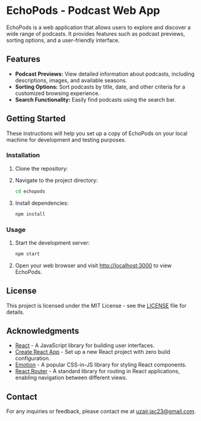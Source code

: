 # EchoPods - Podcast Web App

EchoPods is a web application that allows users to explore and discover a wide range of podcasts. It provides features such as podcast previews, sorting options, and a user-friendly interface.

## Features

- **Podcast Previews:** View detailed information about podcasts, including descriptions, images, and available seasons.
- **Sorting Options:** Sort podcasts by title, date, and other criteria for a customized browsing experience.
- **Search Functionality:** Easily find podcasts using the search bar.

## Getting Started

These instructions will help you set up a copy of EchoPods on your local machine for development and testing purposes.

### Installation

1. Clone the repository:

2. Navigate to the project directory:

    ```bash
    cd echopods
    ```

3. Install dependencies:

    ```bash
    npm install
    ```

### Usage

1. Start the development server:

    ```bash
    npm start
    ```

2. Open your web browser and visit [http://localhost:3000](http://localhost:3000) to view EchoPods.


## License

This project is licensed under the MIT License - see the [LICENSE](LICENSE) file for details.

## Acknowledgments

- [React](https://reactjs.org/) - A JavaScript library for building user interfaces.
- [Create React App](https://create-react-app.dev/) - Set up a new React project with zero build configuration.
- [Emotion](https://emotion.sh/) - A popular CSS-in-JS library for styling React components.
- [React Router](https://reactrouter.com/) - A standard library for routing in React applications, enabling navigation between different views.

## Contact

For any inquiries or feedback, please contact me at uzair.jac23@gmail.com.
